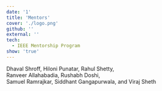 ```yaml
---
date: '1'
title: 'Mentors'
cover: './logo.png'
github: ''
external: ''
tech:
  - IEEE Mentorship Program
show: 'true'
---
```


Dhaval Shroff, Hiloni Punatar, Rahul Shetty,<br> Ranveer Allahabadia, Rushabh Doshi, <br> Samuel Ramrajkar, Siddhant Gangapurwala, and Viraj Sheth
